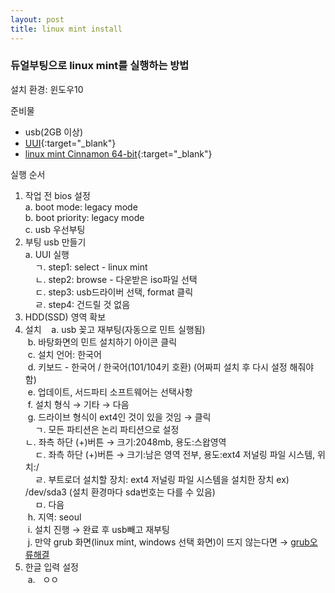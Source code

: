 ```yaml
---
layout: post
title: linux mint install
---
```


### 듀얼부팅으로 linux mint를 실행하는 방법
설치 환경: 윈도우10  

준비물  
- usb(2GB 이상)  
- [UUI](https://www.pendrivelinux.com/universal-usb-installer-easy-as-1-2-3/#button){:target="_blank"}  
- [linux mint Cinnamon 64-bit](https://www.linuxmint.com/download.php){:target="_blank"}  

실행 순서  
1. 작업 전 bios 설정  
  a. boot mode: legacy mode  
  b. boot priority: legacy mode  
  c. usb 우선부팅  
2. 부팅 usb 만들기  
  a. UUI 실행  
     ㄱ. step1: select - linux mint  
     ㄴ. step2: browse - 다운받은 iso파일 선택  
     ㄷ. step3: usb드라이버 선택, format 클릭  
     ㄹ. step4: 건드릴 것 없음  
3. HDD(SSD) 영역 확보
4. 설치  
  a. usb 꽂고 재부팅(자동으로 민트 실행됨)  
  b. 바탕화면의 민트 설치하기 아이콘 클릭  
  c. 설치 언어: 한국어  
  d. 키보드 - 한국어 / 한국어(101/104키 호환) (어짜피 설치 후 다시 설정 해줘야 함)  
  e. 업데이트, 서드파티 소프트웨어는 선택사항  
  f. 설치 형식 &rarr; 기타 &rarr; 다음  
  g. 드라이브 형식이 ext4인 것이 있을 것임 &rarr; 클릭  
     ㄱ. 모든 파티션은 논리 파티션으로 설정  
     ㄴ. 좌측 하단 (+)버튼 &rarr; 크기:2048mb, 용도:스왑영역  
     ㄷ. 좌측 하단 (+)버튼 &rarr; 크기:남은 영역 전부, 용도:ext4 저널링 파일 시스템, 위치:/  
     ㄹ. 부트로더 설치할 장치: ext4 저널링 파일 시스템을 설치한 장치 ex) /dev/sda3 (설치 환경마다 sda번호는 다를 수 있음)  
     ㅁ. 다음  
  h. 지역: seoul  
  i. 설치 진행 &rarr; 완료 후 usb빼고 재부팅  
  j. 만약 grub 화면(linux mint, windows 선택 화면)이 뜨지 않는다면 &rarr; [grub오류해결](link)
5. 한글 입력 설정  
  a.   ㅇㅇ
